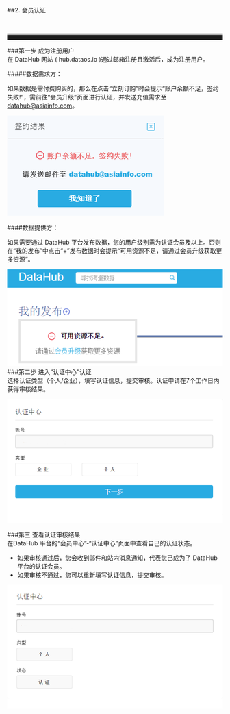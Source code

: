 ##2. 会员认证

<br><hr style=" height:12px;border:none;border-top:4px solid #A9A9A9;" /> 

###第一步 成为注册用户  
在 DataHub 网站 ( hub.dataos.io )通过邮箱注册且激活后，成为注册用户。

#####数据需求方：

如果数据是需付费购买的，那么在点击“立刻订购”时会提示“账户余额不足，签约失败!”，需前往“会员升级”页面进行认证，并发送充值需求至 datahub@asiainfo.com。

![](img/lack_of_balance.png)

####数据提供方：

如果需要通过 DataHub 平台发布数据，您的用户级别需为认证会员及以上。否则在“我的发布”中点击“+”发布数据时会提示“可用资源不足，请通过会员升级获取更多资源”。

![](img/lack_of_resource.png)
###第二步 进入“认证中心”认证  
  选择认证类型（个人/企业），填写认证信息，提交审核。认证申请在7个工作日内获得审核结果。

![](img/certificate.png)

###第三 查看认证审核结果     
在DataHub 平台的“会员中心”-“认证中心”页面中查看自己的认证状态。
 
* 如果审核通过后，您会收到邮件和站内消息通知，代表您已成为了 DataHub 平台的认证会员。  
* 如果审核不通过，您可以重新填写认证信息，提交审核。


![](img/certificate_result.png)